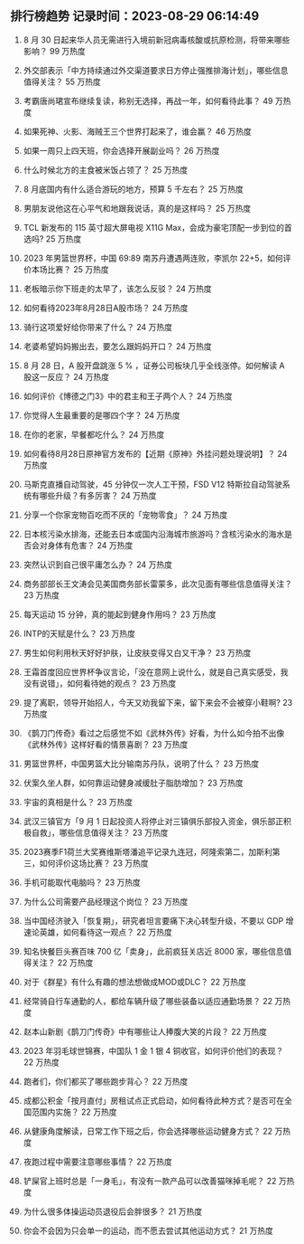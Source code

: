 
## 排行榜趋势 记录时间：2023-08-29 06:14:49
  
  1. 8 月 30 日起来华人员无需进行入境前新冠病毒核酸或抗原检测，将带来哪些影响？ 99 万热度
    
  2. 外交部表示「中方持续通过外交渠道要求日方停止强推排海计划」，哪些信息值得关注？ 55 万热度
    
  3. 考霸唐尚珺宣布继续复读，称别无选择，再战一年，如何看待此事？ 49 万热度
    
  4. 如果死神、火影、海贼王三个世界打起来了，谁会赢？ 46 万热度
    
  5. 如果一周只上四天班，你会选择开展副业吗？ 26 万热度
    
  6. 什么时候北方的主食被米饭占领了？ 25 万热度
    
  7. 8 月底国内有什么适合游玩的地方，预算 5 千左右？ 25 万热度
    
  8. 男朋友说他这在心平气和地跟我说话，真的是这样吗？ 25 万热度
    
  9. TCL 新发布的 115 英寸超大屏电视 X11G Max，会成为豪宅顶配一步到位的首选吗? 25 万热度
    
  10. 2023 年男篮世界杯，中国 69:89 南苏丹遭遇两连败，李凯尔 22+5，如何评价本场比赛？ 25 万热度
    
  11. 老板暗示你下班走的太早了，该怎么反驳？ 24 万热度
    
  12. 如何看待2023年8月28日A股市场？ 24 万热度
    
  13. 骑行这项爱好给你带来了什么？ 24 万热度
    
  14. 老婆希望妈妈搬出去，要怎么跟妈妈开口？ 24 万热度
    
  15. 8 月 28 日，A 股开盘跳涨 5 % ，证券公司板块几乎全线涨停。如何解读 A 股这一反应？ 24 万热度
    
  16. 如何评价《博德之门3》中的君主和王子两个人？ 24 万热度
    
  17. 你觉得人生最重要的是哪四个字？ 24 万热度
    
  18. 在你的老家，早餐都吃什么？ 24 万热度
    
  19. 如何看待8月28日原神官方发布的【近期《原神》外挂问题处理说明】？ 24 万热度
    
  20. 马斯克直播自动驾驶，45 分钟仅一次人工干预，FSD V12 特斯拉自动驾驶系统有哪些升级？有多厉害？ 24 万热度
    
  21. 分享一个你家宠物百吃而不厌的「宠物零食」？ 24 万热度
    
  22. 日本核污染水排海，还能去日本或国内沿海城市旅游吗？含核污染水的海水是否会对身体有危害？ 24 万热度
    
  23. 突然认识到自己很平庸怎么办？ 24 万热度
    
  24. 商务部部长王文涛会见美国商务部长雷蒙多，此次见面有哪些信息值得关注？ 23 万热度
    
  25. 每天运动 15 分钟，真的能起到健身作用吗？ 23 万热度
    
  26. INTP的天赋是什么？ 23 万热度
    
  27. 男生如何利用秋天好好护肤，让皮肤变得又白又干净？ 23 万热度
    
  28. 王霜首度回应世界杯争议言论，「没在意网上说什么，就是自己真实感受，我没有说错」，如何看待她的观点？ 23 万热度
    
  29. 提了离职，领导开始招人，今天又劝我留下来，留下来会不会被穿小鞋啊? 23 万热度
    
  30. 《鹊刀门传奇》看过之后感觉不如《武林外传》好看，为什么如今拍不出像《武林外传》这样好看的情景喜剧？ 23 万热度
    
  31. 男篮世界杯，中国男篮大比分输南苏丹队，说明了什么？ 23 万热度
    
  32. 伏案久坐人群，如何靠运动健身减缓肚子脂肪增加？ 23 万热度
    
  33. 宇宙的真相是什么？ 23 万热度
    
  34. 武汉三镇官方「9 月 1 日起投资人将停止对三镇俱乐部投入资金，俱乐部正积极自救」，哪些信息值得关注？ 23 万热度
    
  35. 2023赛季F1荷兰大奖赛维斯塔潘追平记录九连冠，阿隆索第二，加斯利第三，如何评价这场比赛？ 23 万热度
    
  36. 手机可能取代电脑吗？ 23 万热度
    
  37. 为什么公司需要产品经理这个岗位？ 23 万热度
    
  38. 当中国经济驶入「恢复期」，研究者坦言要痛下决心转型升级，不要以 GDP 增速论英雄，如何看待这一观点？ 22 万热度
    
  39. 知名快餐巨头赛百味 700 亿「卖身」，此前疯狂关店近 8000 家，哪些信息值得关注？ 22 万热度
    
  40. 对于《群星》有什么有趣的想法想做成MOD或DLC？ 22 万热度
    
  41. 经常骑自行车通勤的人，都给车辆升级了哪些装备以适应通勤场景？ 22 万热度
    
  42. 赵本山新剧《鹊刀门传奇》中有哪些让人捧腹大笑的片段？ 22 万热度
    
  43. 2023 年羽毛球世锦赛，中国队 1 金 1 银 4 铜收官，如何评价他们的表现？ 22 万热度
    
  44. 跑者们，你们都买了哪些跑步背心？ 22 万热度
    
  45. 成都公积金「按月直付」房租试点正式启动，如何看待此种方式？是否可在全国范围内实施？ 22 万热度
    
  46. 从健康角度解读，日常工作下班之后，你会选择哪些运动健身方式？ 22 万热度
    
  47. 夜跑过程中需要注意哪些事情？ 22 万热度
    
  48. 铲屎官上班时总是「一身毛」，有没有一款产品可以改善猫咪掉毛呢？ 22 万热度
    
  49. 为什么很多体操运动员退役后会胖很多？ 21 万热度
    
  50. 你会不会因为只会单一的运动，而不愿去尝试其他运动方式？ 21 万热度
    